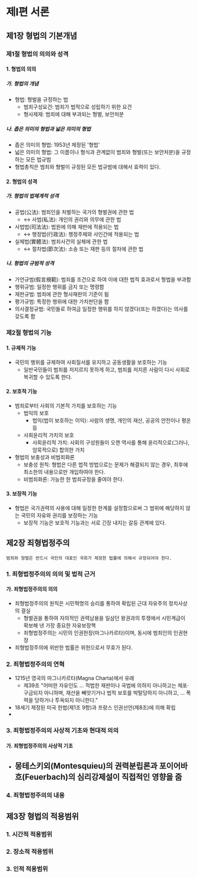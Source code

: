 # 제I편 서론

## 제1장 형법의 기본개념

### 제1절 형법의 의의와 성격

#### 1. 형법의 의의

##### 가. 형법의 개념

- 형법: 형벌을 규정하는 법
  - 범죄구성요건: 범죄가 법적으로 성립하기 위한 요건
  - 형사제재: 범죄에 대해 부과되는 형벌, 보안처분

##### 나. 좁은 의미의 형법과 넓은 의미의 형법

- 좁은 의미의 형법: 1953년 제정된 '형법'
- 넓은 의미의 형법: 그 이름이나 형식과 관계없이 범죄와 형벌(또는 보안처분)을 규정하는 모든 법규범
- 형법총칙은 범죄와 형벌이 규정된 모든 법규범에 대해서 효력이 있다.

#### 2. 형법의 성격

##### 가. 형법의 법체계적 성격

- 공법(公法): 범죄인을 처벌하는 국가의 형벌권에 관한 법
  - ↔ 사법(私法): 개인의 권리와 의무에 관한 법
- 사법법(司法法): 법원에 의해 재판에 적용되는 법
  - ↔ 행정법(行政法): 행정주체와 사인간에 적용되는 법
- 실체법(實體法): 범죄사건의 실체에 관한 법
  - ↔ 절차법(節次法): 소송 또는 재판 등의 절차에 관한 법

##### 나. 형법의 규범적 성격

- 가언규범(假言規範): 범죄를 조건으로 하여 이에 대한 법적 효과로서 형법을 부과함
- 행위규범: 일정한 행위를 금지 또는 명령함
- 재판규범: 범죄에 관한 형사재판의 기준이 됨
- 평가규범: 특정한 행위에 대한 가치판단을 함
- 의사결정규범: 국민들로 하여금 일정한 행위를 하지 않겠다(또는 하겠다)는 의사를 갖도록 함

### 제2절 형법의 기능

#### 1. 규제적 기능

- 국민의 행위를 규제하여 사회질서를 유지하고 공동생활을 보호하는 기능
  - 일반국민들이 범죄를 저지르지 못하게 하고, 범죄를 저지른 사람이 다시 사회로 복귀할 수 있도록 한다.

#### 2. 보호적 기능

- 범죄로부터 사회의 기본적 가치를 보호하는 기능
  - 법익의 보호
    - 법익(법이 보호하는 이익): 사람의 생명, 개인의 재산, 공공의 안전이나 평온 등
  - 사회윤리적 가치의 보호
    - 사회윤리적 가치: 사회의 구성원들이 오랜 역사를 통해 윤리적으로(그러나, 암묵적으로) 합의한 가치
- 형법의 보충성과 비범죄화론
  - 보충성 원칙: 형법은 다른 법적 방법으로는 문제가 해결되지 않는 경우, 최후에 최소한의 내용으로만 개입하여야 한다.
  - 비범죄화론: 가능한 한 범죄규정을 줄여야 한다.

#### 3. 보장적 기능

- 형법은 국가권력의 사용에 대해 일정한 한계를 설정함으로써 그 범위에 해당하지 않는 국민의 자유와 권리를 보장하는 기능
  - 보장적 기능은 보호적 기능과는 서로 긴장 내지는 갈등 관계에 있다.

## 제2장 죄형법정주의

```
범죄와 형벌은 반드시 국민의 대표인 국회가 제정한 법률에 의해서 규정되어야 한다.
```

### 1. 죄형법정주의의 의의 및 법적 근거

#### 가. 죄형법정주의의 의의

- 죄형법정주의의 원칙은 시민혁명의 승리를 통하여 확립된 근대 자유주의 정치사상의 결실
  - 형벌권을 통하여 자의적인 권력남용을 일삼던 왕권과의 투쟁에서 시민계급이 확보해 낸 가장 중요한 자유보장책
  - 죄형법정주의는 시민의 인권헌장(마그나카르타)이며, 동시에 범죄인의 인권현장
- 죄형법정주의에 위반한 법률은 위헌으로서 무효가 된다.

### 2. 죄형법정주의의 연혁

- 1215년 영국의 마그나카르타(Magna Charta)에서 유래
   - 제39조 "어떠한 자유인도 … 적법한 재판이나 국법에 의하지 아니하고는 체포·구금되지 아니하며, 재산을 빼앗기거나 법적 보호를 박탈당하지 아니하고, … 폭력을 당하거나 투옥되지 아니한다."
- 18세기 제정된 미국 헌법(제1조 9항)과 프랑스 인권선언(제8조)에 의해 확립
- 
### 3. 죄형법정주의의 사상적 기초와 현대적 의의

#### 가. 죄형법정주의의 사상적 기초

- 몽테스키외(Montesquieu)의 권력분립론과 포이어바흐(Feuerbach)의 심리강제설이 직접적인 영향을 줌
  - 

### 4. 죄형법정주의의 내용

## 제3장 형법의 적용범위

### 1. 시간적 적용범위

### 2. 장소적 적용범위

### 3. 인적 적용범위
